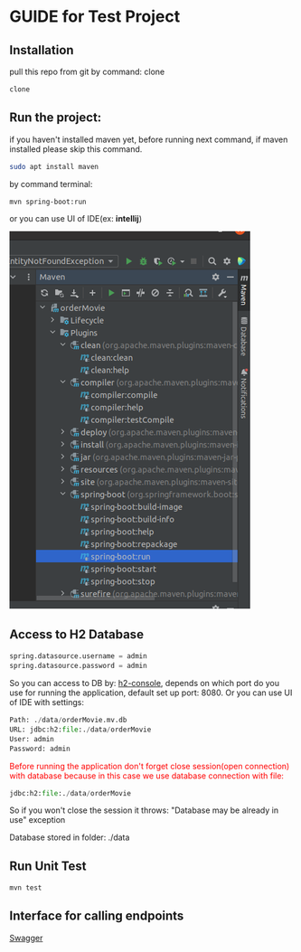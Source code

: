 # GUIDE for Test Project

## Installation

pull this repo from git by command: clone

```bash
clone
```
## Run the project:
if you haven't installed maven yet, before running next command, if maven installed please skip this command.
```bash
sudo apt install maven
```
by command terminal:
```bash
mvn spring-boot:run
```
or you can use UI of IDE(ex: **intellij**)

![plot](./readme/maven.png)

## Access to H2 Database

```python
spring.datasource.username = admin
spring.datasource.password = admin
```
So you can access to DB by: [h2-console](http://localhost:8080/h2-console/login.jsp), depends on which port do you use for running the application, default set up port: 8080.
Or you can use UI of IDE with settings:

```python
Path: ./data/orderMovie.mv.db
URL: jdbc:h2:file:./data/orderMovie
User: admin
Password: admin
```

<font color="red">
Before running the application don't forget close session(open connection) with database because in this case we use database connection with file:  
</font>

```python
jdbc:h2:file:./data/orderMovie
```
So if you won't close the session it throws: "Database may be already in use" exception

Database stored in folder: ./data

## Run Unit Test
```python
mvn test
```

## Interface for calling endpoints

[Swagger](http://localhost:8080/swagger-ui/index.html)